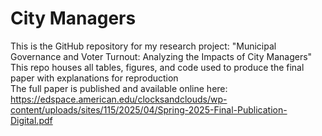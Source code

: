 # City Managers
This is the GitHub repository for my research project: "Municipal Governance and Voter Turnout: Analyzing the Impacts of City Managers"  
This repo houses all tables, figures, and code used to produce the final paper with explanations for reproduction  
The full paper is published and available online here: <https://edspace.american.edu/clocksandclouds/wp-content/uploads/sites/115/2025/04/Spring-2025-Final-Publication-Digital.pdf>  

